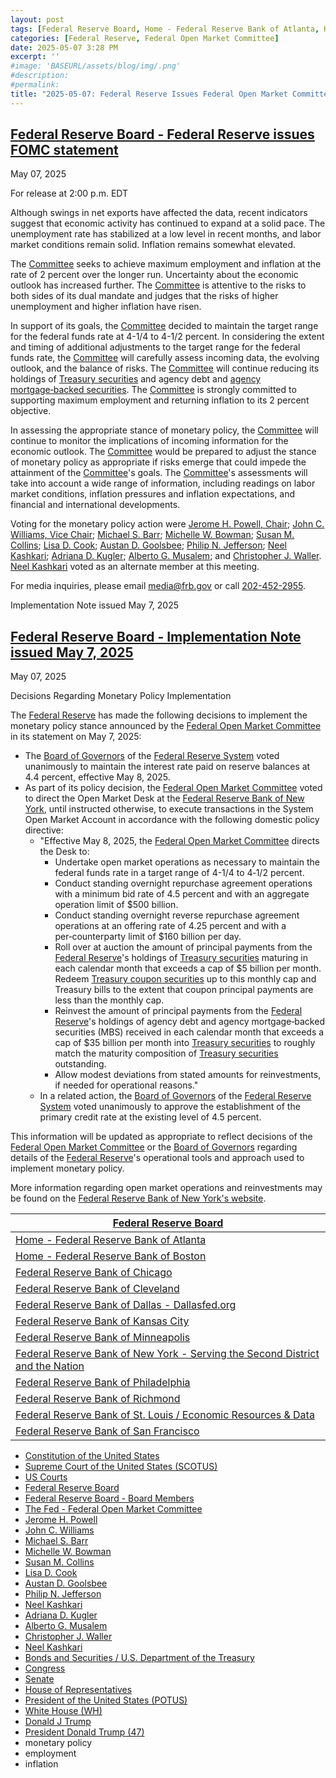 ```yaml
---
layout: post
tags: [Federal Reserve Board, Home - Federal Reserve Bank of Atlanta, Home - Federal Reserve Bank of Boston, Federal Reserve Bank of Chicago, Federal Reserve Bank of Cleveland, Federal Reserve Bank of Dallas - Dallasfed.org, Federal Reserve Bank of Kansas City, Federal Reserve Bank of Minneapolis, Federal Reserve Bank of New York - Serving the Second District and the Nation, Federal Reserve Bank of Philadelphia, Federal Reserve Bank of Richmond, Federal Reserve Bank of St. Louis / Economic Resources & Data, Federal Reserve Bank of San Francisco, Constitution of the United States, Supreme Court of the United States (SCOTUS), US Courts, The Fed - Federal Open Market Committee, Federal Reserve Board - Board Members, Jerome H. Powell, John C. Williams, Michael S. Barr, Michelle W. Bowman, Susan M. Collins, Lisa D. Cook, Austan D. Goolsbee, Philip N. Jefferson, Neel Kashkari, Adriana D. Kugler, Alberto G. Musalem, Christopher J. Waller, Neel Kashkari, The Fed - Federal Open Market Committee, Bonds and Securities / U.S. Department of the Treasury, Federal Open Market Committee, Congress, Senate, House of Representatives, Donald J Trump, President Donald Trump (47), President of the United States (POTUS), White House (WH), monetary policy, employment, inflation]
categories: [Federal Reserve, Federal Open Market Committee]
date: 2025-05-07 3:28 PM
excerpt: ''
#image: 'BASEURL/assets/blog/img/.png'
#description:
#permalink:
title: "2025-05-07: Federal Reserve Issues Federal Open Market Committee (FOMC) Statement"
---
```



## [Federal Reserve Board - Federal Reserve issues FOMC statement](https://www.federalreserve.gov/newsevents/pressreleases/monetary20250507a.htm)

May 07, 2025

For release at 2:00 p.m. EDT

Although swings in net exports have affected the data, recent indicators suggest that economic activity has continued to expand at a solid pace. The unemployment rate has stabilized at a low level in recent months, and labor market conditions remain solid. Inflation remains somewhat elevated.

The [Committee](https://www.federalreserve.gov/monetarypolicy/fomc.htm) seeks to achieve maximum employment and inflation at the rate of 2 percent over the longer run. Uncertainty about the economic outlook has increased further. The [Committee](https://www.federalreserve.gov/monetarypolicy/fomc.htm) is attentive to the risks to both sides of its dual mandate and judges that the risks of higher unemployment and higher inflation have risen.

In support of its goals, the [Committee](https://www.federalreserve.gov/monetarypolicy/fomc.htm) decided to maintain the target range for the federal funds rate at 4-1/4 to 4-1/2 percent. In considering the extent and timing of additional adjustments to the target range for the federal funds rate, the [Committee](https://www.federalreserve.gov/monetarypolicy/fomc.htm) will carefully assess incoming data, the evolving outlook, and the balance of risks. The [Committee](https://www.federalreserve.gov/monetarypolicy/fomc.htm) will continue reducing its holdings of [Treasury securities](https://home.treasury.gov/services/bonds-and-securities) and agency debt and [agency mortgage‑backed securities](https://home.treasury.gov/services/bonds-and-securities). The [Committee](https://www.federalreserve.gov/monetarypolicy/fomc.htm) is strongly committed to supporting maximum employment and returning inflation to its 2 percent objective.

In assessing the appropriate stance of monetary policy, the [Committee](https://www.federalreserve.gov/monetarypolicy/fomc.htm) will continue to monitor the implications of incoming information for the economic outlook. The [Committee](https://www.federalreserve.gov/monetarypolicy/fomc.htm) would be prepared to adjust the stance of monetary policy as appropriate if risks emerge that could impede the attainment of the [Committee](https://www.federalreserve.gov/monetarypolicy/fomc.htm)'s goals. The [Committee](https://www.federalreserve.gov/monetarypolicy/fomc.htm)'s assessments will take into account a wide range of information, including readings on labor market conditions, inflation pressures and inflation expectations, and financial and international developments.

Voting for the monetary policy action were [Jerome H. Powell, Chair](https://www.federalreserve.gov/aboutthefed/bios/board/powell.htm); [John C. Williams, Vice Chair](https://www.federalreserve.gov/aboutthefed/federal-reserve-system-new-york.htm); [Michael S. Barr](https://www.federalreserve.gov/aboutthefed/bios/board/barr.htm); [Michelle W. Bowman](https://www.federalreserve.gov/aboutthefed/bios/board/bowman.htm); [Susan M. Collins](https://www.federalreserve.gov/aboutthefed/federal-reserve-system-boston.htm); [Lisa D. Cook](https://www.federalreserve.gov/aboutthefed/bios/board/cook.htm); [Austan D. Goolsbee](https://www.federalreserve.gov/aboutthefed/federal-reserve-system-chicago.htm); [Philip N. Jefferson](https://www.federalreserve.gov/aboutthefed/bios/board/jefferson.htm); [Neel Kashkari](https://www.federalreserve.gov/aboutthefed/federal-reserve-system-minneapolis.htm); [Adriana D. Kugler](https://www.federalreserve.gov/aboutthefed/bios/board/kugler.htm); [Alberto G. Musalem](https://www.federalreserve.gov/aboutthefed/federal-reserve-system-st-louis.htm); and [Christopher J. Waller](https://www.federalreserve.gov/aboutthefed/bios/board/waller.htm). [Neel Kashkari](https://www.federalreserve.gov/aboutthefed/federal-reserve-system-minneapolis.htm) voted as an alternate member at this meeting.

For media inquiries, please email [media@frb.gov](mailto:@frb.gov) or call [202-452-2955](tel:+12024522955).

Implementation Note issued May 7, 2025

## [Federal Reserve Board - Implementation Note issued May 7, 2025](https://www.federalreserve.gov/newsevents/pressreleases/monetary20250507a1.htm)

May 07, 2025

Decisions Regarding Monetary Policy Implementation

The [Federal Reserve](https://www.federalreserve.gov/) has made the following decisions to implement the monetary policy stance announced by the [Federal Open Market Committee](https://www.federalreserve.gov/monetarypolicy/fomc.htm) in its statement on May 7, 2025:

- The [Board of Governors](https://www.federalreserve.gov/aboutthefed/bios/board/default.htm) of the [Federal Reserve System](https://www.federalreserve.gov/) voted unanimously to maintain the interest rate paid on reserve balances at 4.4 percent, effective May 8, 2025.
- As part of its policy decision, the [Federal Open Market Committee](https://www.federalreserve.gov/monetarypolicy/fomc.htm) voted to direct the Open Market Desk at the [Federal Reserve Bank of New York](https://www.newyorkfed.org/), until instructed otherwise, to execute transactions in the System Open Market Account in accordance with the following domestic policy directive:
    - "Effective May 8, 2025, the [Federal Open Market Committee](https://www.federalreserve.gov/monetarypolicy/fomc.htm) directs the Desk to:
        - Undertake open market operations as necessary to maintain the federal funds rate in a target range of 4-1/4 to 4‑1/2 percent.
        - Conduct standing overnight repurchase agreement operations with a minimum bid rate of 4.5 percent and with an aggregate operation limit of $500 billion.
        - Conduct standing overnight reverse repurchase agreement operations at an offering rate of 4.25 percent and with a per‑counterparty limit of $160 billion per day.
        - Roll over at auction the amount of principal payments from the [Federal Reserve](https://www.federalreserve.gov/)'s holdings of [Treasury securities](https://home.treasury.gov/services/bonds-and-securities) maturing in each calendar month that exceeds a cap of $5 billion per month. Redeem [Treasury coupon securities](https://home.treasury.gov/services/bonds-and-securities) up to this monthly cap and Treasury bills to the extent that coupon principal payments are less than the monthly cap.
        - Reinvest the amount of principal payments from the [Federal Reserve](https://www.federalreserve.gov/)'s holdings of agency debt and agency mortgage‑backed securities (MBS) received in each calendar month that exceeds a cap of $35 billion per month into [Treasury securities](https://home.treasury.gov/services/bonds-and-securities) to roughly match the maturity composition of [Treasury securities](https://home.treasury.gov/services/bonds-and-securities) outstanding.
        - Allow modest deviations from stated amounts for reinvestments, if needed for operational reasons."
    - In a related action, the [Board of Governors](https://www.federalreserve.gov/aboutthefed/bios/board/default.htm) of the [Federal Reserve System](https://www.federalreserve.gov/) voted unanimously to approve the establishment of the primary credit rate at the existing level of 4.5 percent.

This information will be updated as appropriate to reflect decisions of the [Federal Open Market Committee](https://www.federalreserve.gov/monetarypolicy/fomc.htm) or the [Board of Governors](https://www.federalreserve.gov/aboutthefed/bios/board/default.htm) regarding details of the [Federal Reserve](https://www.federalreserve.gov/)'s operational tools and approach used to implement monetary policy.

More information regarding open market operations and reinvestments may be found on the [Federal Reserve Bank of New York's website](https://www.newyorkfed.org/).

| [Federal Reserve Board](https://www.federalreserve.gov/) |
|---|
| [Home - Federal Reserve Bank of Atlanta](https://www.atlantafed.org/) |
| [Home - Federal Reserve Bank of Boston](https://www.bostonfed.org/) |
| [Federal Reserve Bank of Chicago](https://www.chicagofed.org/) |
| [Federal Reserve Bank of Cleveland](https://www.clevelandfed.org/) |
| [Federal Reserve Bank of Dallas - Dallasfed.org](https://www.dallasfed.org/) |
| [Federal Reserve Bank of Kansas City](https://www.kansascityfed.org/) |
| [Federal Reserve Bank of Minneapolis](https://www.minneapolisfed.org/) |
| [Federal Reserve Bank of New York - Serving the Second District and the Nation](https://www.newyorkfed.org/) |
| [Federal Reserve Bank of Philadelphia](https://www.philadelphiafed.org/) |
| [Federal Reserve Bank of Richmond](https://www.richmondfed.org/) |
| [Federal Reserve Bank of St. Louis / Economic Resources & Data](https://www.stlouisfed.org/) |
| [Federal Reserve Bank of San Francisco](https://www.frbsf.org/) |

- [Constitution of the United States](https://constitution.congress.gov/constitution/)
- [Supreme Court of the United States (SCOTUS)](https://constitution.congress.gov/constitution/)
- [US Courts](https://www.uscourts.gov/)
- [Federal Reserve Board](https://www.federalreserve.gov/)
- [Federal Reserve Board - Board Members](https://www.federalreserve.gov/aboutthefed/bios/board/default.htm)
- [The Fed - Federal Open Market Committee](https://www.federalreserve.gov/monetarypolicy/fomc.htm)
- [Jerome H. Powell](https://www.federalreserve.gov/aboutthefed/bios/board/powell.htm)
- [John C. Williams](https://www.federalreserve.gov/aboutthefed/federal-reserve-system-new-york.htm)
- [Michael S. Barr](https://www.federalreserve.gov/aboutthefed/bios/board/barr.htm)
- [Michelle W. Bowman](https://www.federalreserve.gov/aboutthefed/bios/board/bowman.htm)
- [Susan M. Collins](https://www.federalreserve.gov/aboutthefed/federal-reserve-system-boston.htm)
- [Lisa D. Cook](https://www.federalreserve.gov/aboutthefed/bios/board/cook.htm)
- [Austan D. Goolsbee](https://www.federalreserve.gov/aboutthefed/federal-reserve-system-chicago.htm)
- [Philip N. Jefferson](https://www.federalreserve.gov/aboutthefed/bios/board/jefferson.htm)
- [Neel Kashkari](https://www.federalreserve.gov/aboutthefed/federal-reserve-system-minneapolis.htm)
- [Adriana D. Kugler](https://www.federalreserve.gov/aboutthefed/bios/board/kugler.htm)
- [Alberto G. Musalem](https://www.federalreserve.gov/aboutthefed/federal-reserve-system-st-louis.htm)
- [Christopher J. Waller](https://www.federalreserve.gov/aboutthefed/bios/board/waller.htm)
- [Neel Kashkari](https://www.federalreserve.gov/aboutthefed/federal-reserve-system-minneapolis.htm)
- [Bonds and Securities / U.S. Department of the Treasury](https://home.treasury.gov/services/bonds-and-securities)
- [Congress](https://www.congress.gov/)
- [Senate](https://www.senate.gov/)
- [House of Representatives](https://www.house.gov/)
- [President of the United States (POTUS)](https://www.whitehouse.gov/)
- [White House (WH)](https://www.whitehouse.gov/)
- [Donald J Trump](https://www.donaldjtrump.com/)
- [President Donald Trump (47)](https://www.whitehouse.gov/administration/donald-j-trump/)
- monetary policy 
- employment 
- inflation 
